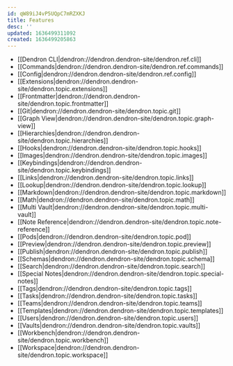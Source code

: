 ```yaml
---
id: qW89iJ4vP5UQpC7mRZXKJ
title: Features
desc: ''
updated: 1636499311092
created: 1636499205863
---
```


- [[Dendron CLI|dendron://dendron.dendron-site/dendron.ref.cli]]
- [[Commands|dendron://dendron.dendron-site/dendron.ref.commands]]
- [[Config|dendron://dendron.dendron-site/dendron.ref.config]]
- [[Extensions|dendron://dendron.dendron-site/dendron.topic.extensions]]
- [[Frontmatter|dendron://dendron.dendron-site/dendron.topic.frontmatter]]
- [[Git|dendron://dendron.dendron-site/dendron.topic.git]]
- [[Graph View|dendron://dendron.dendron-site/dendron.topic.graph-view]]
- [[Hierarchies|dendron://dendron.dendron-site/dendron.topic.hierarchies]]
- [[Hooks|dendron://dendron.dendron-site/dendron.topic.hooks]]
- [[Images|dendron://dendron.dendron-site/dendron.topic.images]]
- [[Keybindings|dendron://dendron.dendron-site/dendron.topic.keybindings]]
- [[Links|dendron://dendron.dendron-site/dendron.topic.links]]
- [[Lookup|dendron://dendron.dendron-site/dendron.topic.lookup]]
- [[Markdown|dendron://dendron.dendron-site/dendron.topic.markdown]]
- [[Math|dendron://dendron.dendron-site/dendron.topic.math]]
- [[Multi Vault|dendron://dendron.dendron-site/dendron.topic.multi-vault]]
- [[Note Reference|dendron://dendron.dendron-site/dendron.topic.note-reference]]
- [[Pods|dendron://dendron.dendron-site/dendron.topic.pod]]
- [[Preview|dendron://dendron.dendron-site/dendron.topic.preview]]
- [[Publish|dendron://dendron.dendron-site/dendron.topic.publish]]
- [[Schemas|dendron://dendron.dendron-site/dendron.topic.schema]]
- [[Search|dendron://dendron.dendron-site/dendron.topic.search]]
- [[Special Notes|dendron://dendron.dendron-site/dendron.topic.special-notes]]
- [[Tags|dendron://dendron.dendron-site/dendron.topic.tags]]
- [[Tasks|dendron://dendron.dendron-site/dendron.topic.tasks]]
- [[Teams|dendron://dendron.dendron-site/dendron.topic.teams]]
- [[Templates|dendron://dendron.dendron-site/dendron.topic.templates]]
- [[Users|dendron://dendron.dendron-site/dendron.topic.users]]
- [[Vaults|dendron://dendron.dendron-site/dendron.topic.vaults]]
- [[Workbench|dendron://dendron.dendron-site/dendron.topic.workbench]]
- [[Workspace|dendron://dendron.dendron-site/dendron.topic.workspace]]
